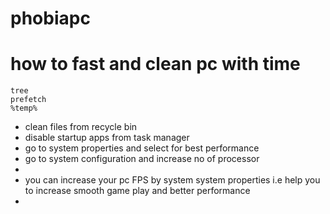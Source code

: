 # phobiapc
# how to fast and clean pc with time
```
tree
prefetch
%temp%
```
- clean files from recycle bin
- disable startup apps from task manager
- go to system properties and select for best performance
- go to system configuration and increase no of processor
- 
- you can increase your pc FPS by system system properties i.e help you to increase smooth game play and better performance
- 



